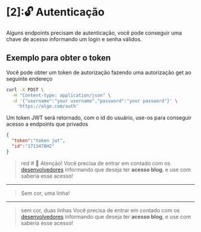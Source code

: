 # [2]:🔓 Autenticação

Alguns endpoints precisam de autenticação, você pode conseguir uma chave de acesso informando um login e senha válidos.

## Exemplo para obter o token

Você pode obter um token de autorização fazendo uma autorização get ao seguinte endereço

```bash
curl -X POST \
  -H "Content-type: application/json" \
  -d '{"username":"your username","password":"your password"}' \
    'https://algo.com/auth'
```

Um token JWT será retornado, com o id do usuário, use-os para conseguir acesso a endpoints que privados
```json
{
  "token":"token jwt",
  "id":"1713478H2"
}
```
> red # 🚧 Atenção!
> Você precisa de entrar em contado com os [desenvolvedores](https://github.com/gabrielogregorio) informando que deseja ter **acesso blog**, e use com saberia esse acesso!


----

> Sem cor, uma linha!


-----

> sem cor, duas linhas
> Você precisa de entrar em contado com os [desenvolvedores](https://github.com/gabrielogregorio) informando que deseja ter **acesso blog**, e use com saberia esse acesso!

